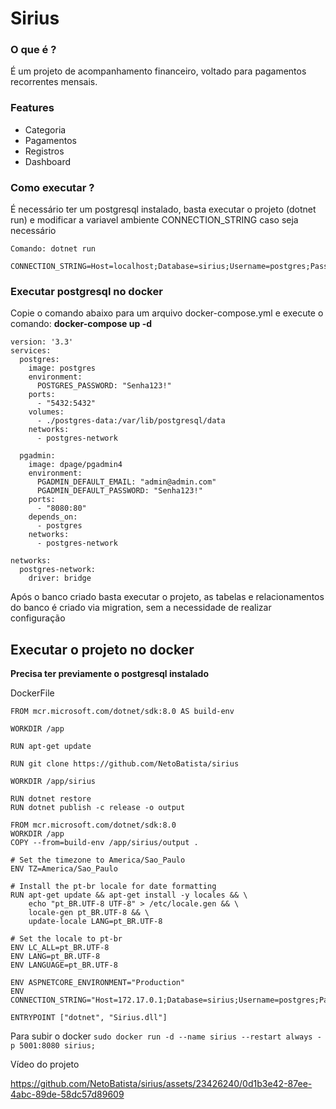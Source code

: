 # Sirius

### O que é ?
É um projeto de acompanhamento financeiro, voltado para pagamentos recorrentes mensais.

### Features
* Categoria
* Pagamentos
* Registros
* Dashboard

### Como executar ?

É necessário ter um postgresql instalado, basta executar o projeto (dotnet run) e modificar a variavel ambiente CONNECTION_STRING caso seja necessário

```
Comando: dotnet run

CONNECTION_STRING=Host=localhost;Database=sirius;Username=postgres;Password=Senha123!
```
### Executar postgresql no docker

Copie o comando abaixo para um arquivo docker-compose.yml e execute o comando: **docker-compose up -d**

```
version: '3.3'
services:
  postgres:
    image: postgres
    environment:
      POSTGRES_PASSWORD: "Senha123!"
    ports:
      - "5432:5432"
    volumes:
      - ./postgres-data:/var/lib/postgresql/data
    networks:
      - postgres-network
      
  pgadmin:
    image: dpage/pgadmin4
    environment:
      PGADMIN_DEFAULT_EMAIL: "admin@admin.com"
      PGADMIN_DEFAULT_PASSWORD: "Senha123!"
    ports:
      - "8080:80"
    depends_on:
      - postgres
    networks:
      - postgres-network

networks: 
  postgres-network:
    driver: bridge
```

Após o banco criado basta executar o projeto, as tabelas e relacionamentos do banco é criado via migration, sem a necessidade de realizar configuração

## Executar o projeto no docker
**Precisa ter previamente o postgresql instalado**

DockerFile
```
FROM mcr.microsoft.com/dotnet/sdk:8.0 AS build-env

WORKDIR /app

RUN apt-get update

RUN git clone https://github.com/NetoBatista/sirius

WORKDIR /app/sirius

RUN dotnet restore
RUN dotnet publish -c release -o output

FROM mcr.microsoft.com/dotnet/sdk:8.0
WORKDIR /app
COPY --from=build-env /app/sirius/output .

# Set the timezone to America/Sao_Paulo
ENV TZ=America/Sao_Paulo

# Install the pt-br locale for date formatting
RUN apt-get update && apt-get install -y locales && \
    echo "pt_BR.UTF-8 UTF-8" > /etc/locale.gen && \
    locale-gen pt_BR.UTF-8 && \
    update-locale LANG=pt_BR.UTF-8

# Set the locale to pt-br
ENV LC_ALL=pt_BR.UTF-8
ENV LANG=pt_BR.UTF-8
ENV LANGUAGE=pt_BR.UTF-8

ENV ASPNETCORE_ENVIRONMENT="Production"
ENV CONNECTION_STRING="Host=172.17.0.1;Database=sirius;Username=postgres;Password=Senha123!"

ENTRYPOINT ["dotnet", "Sirius.dll"]
```

Para subir o docker 
```sudo docker run -d --name sirius --restart always -p 5001:8080 sirius;```

Vídeo do projeto

https://github.com/NetoBatista/sirius/assets/23426240/0d1b3e42-87ee-4abc-89de-58dc57d89609




